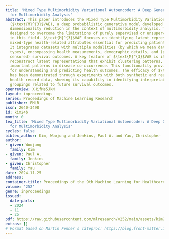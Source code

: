 ```yaml
---
title: 'Mixed Type Multimorbidity Variational Autoencoder: A Deep Generative Model
  for Multimorbidity Analysis'
abstract: This paper introduces the Mixed Type Multimorbidity Variational Autoencoder
  ($\text{M}^{3}$VAE), a deep probabilistic generative model developed for supervised
  dimensionality reduction in the context of multimorbidity analysis. The model is
  designed to overcome the limitations of purely supervised or unsupervised approaches
  in this field. $\text{M}^{3}$VAE focuses on identifying latent representations of
  mixed-type health-related attributes essential for predicting patient survival outcomes.
  It integrates datasets with multiple modalities (by which we mean data of multiple
  types), encompassing health measurements, demographic details, and (potentially
  censored) survival outcomes. A key feature of $\text{M}^{3}$VAE is its ability to
  reconstruct latent representations that exhibit clustering patterns, thereby revealing
  important patterns in disease co-occurrence. This functionality provides insights
  for understanding and predicting health outcomes. The efficacy of $\text{M}^{3}$VAE
  has been demonstrated through experiments with both synthetic and real-world electronic
  health record data, showing its capability in identifying interpretable morbidity
  groupings related to future survival outcomes.
openreview: XHifMs5JkN
layout: inproceedings
series: Proceedings of Machine Learning Research
publisher: PMLR
issn: 2640-3498
id: kim24b
month: 0
tex_title: 'Mixed Type Multimorbidity Variational Autoencoder: A Deep Generative Model
  for Multimorbidity Analysis'
cycles: false
bibtex_author: Kim, Woojung and Jenkins, Paul A. and Yau, Christopher
author:
- given: Woojung
  family: Kim
- given: Paul A.
  family: Jenkins
- given: Christopher
  family: Yau
date: 2024-11-25
address:
container-title: Proceedings of the 9th Machine Learning for Healthcare Conference
volume: '252'
genre: inproceedings
issued:
  date-parts:
  - 2024
  - 11
  - 25
pdf: https://raw.githubusercontent.com/mlresearch/v252/main/assets/kim24b/kim24b.pdf
extras: []
# Format based on Martin Fenner's citeproc: https://blog.front-matter.io/posts/citeproc-yaml-for-bibliographies/
---
```

